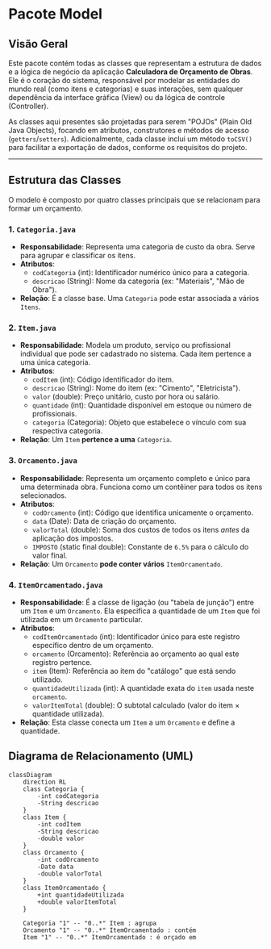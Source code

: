 # Pacote Model

## Visão Geral

Este pacote contém todas as classes que representam a estrutura de dados e a lógica de negócio da aplicação **Calculadora de Orçamento de Obras**. Ele é o coração do sistema, responsável por modelar as entidades do mundo real (como itens e categorias) e suas interações, sem qualquer dependência da interface gráfica (View) ou da lógica de controle (Controller).

As classes aqui presentes são projetadas para serem "POJOs" (Plain Old Java Objects), focando em atributos, construtores e métodos de acesso (`getters`/`setters`). Adicionalmente, cada classe inclui um método `toCSV()` para facilitar a exportação de dados, conforme os requisitos do projeto.

---

## Estrutura das Classes

O modelo é composto por quatro classes principais que se relacionam para formar um orçamento.

### 1. `Categoria.java`

-   **Responsabilidade**: Representa uma categoria de custo da obra. Serve para agrupar e classificar os itens.
-   **Atributos**:
    -   `codCategoria` (int): Identificador numérico único para a categoria.
    -   `descricao` (String): Nome da categoria (ex: "Materiais", "Mão de Obra").
-   **Relação**: É a classe base. Uma `Categoria` pode estar associada a vários `Itens`.

### 2. `Item.java`

-   **Responsabilidade**: Modela um produto, serviço ou profissional individual que pode ser cadastrado no sistema. Cada item pertence a uma única categoria.
-   **Atributos**:
    -   `codItem` (int): Código identificador do item.
    -   `descricao` (String): Nome do item (ex: "Cimento", "Eletricista").
    -   `valor` (double): Preço unitário, custo por hora ou salário.
    -   `quantidade` (int): Quantidade disponível em estoque ou número de profissionais.
    -   `categoria` (Categoria): Objeto que estabelece o vínculo com sua respectiva categoria.
-   **Relação**: Um `Item` **pertence a uma** `Categoria`.

### 3. `Orcamento.java`

-   **Responsabilidade**: Representa um orçamento completo e único para uma determinada obra. Funciona como um contêiner para todos os itens selecionados.
-   **Atributos**:
    -   `codOrcamento` (int): Código que identifica unicamente o orçamento.
    -   `data` (Date): Data de criação do orçamento.
    -   `valorTotal` (double): Soma dos custos de todos os itens *antes* da aplicação dos impostos.
    -   `IMPOSTO` (static final double): Constante de `6.5%` para o cálculo do valor final.
-   **Relação**: Um `Orcamento` **pode conter vários** `ItemOrcamentado`.

### 4. `ItemOrcamentado.java`

-   **Responsabilidade**: É a classe de ligação (ou "tabela de junção") entre um `Item` e um `Orcamento`. Ela especifica a quantidade de um `Item` que foi utilizada em um `Orcamento` particular.
-   **Atributos**:
    -   `codItemOrcamentado` (int): Identificador único para este registro específico dentro de um orçamento.
    -   `orcamento` (Orcamento): Referência ao orçamento ao qual este registro pertence.
    -   `item` (Item): Referência ao item do "catálogo" que está sendo utilizado.
    -   `quantidadeUtilizada` (int): A quantidade exata do `item` usada neste `orcamento`.
    -   `valorItemTotal` (double): O subtotal calculado (valor do item × quantidade utilizada).
-   **Relação**: Esta classe conecta um `Item` a um `Orcamento` e define a quantidade.

## Diagrama de Relacionamento (UML)

```mermaid
classDiagram
    direction RL
    class Categoria {
        -int codCategoria
        -String descricao
    }
    class Item {
        -int codItem
        -String descricao
        -double valor
    }
    class Orcamento {
        -int codOrcamento
        -Date data
        -double valorTotal
    }
    class ItemOrcamentado {
        +int quantidadeUtilizada
        +double valorItemTotal
    }

    Categoria "1" -- "0..*" Item : agrupa
    Orcamento "1" -- "0..*" ItemOrcamentado : contém
    Item "1" -- "0..*" ItemOrcamentado : é orçado em
```